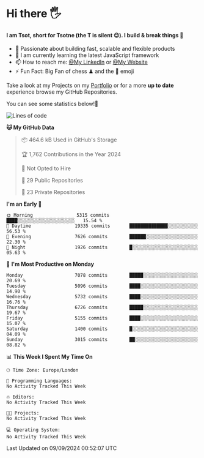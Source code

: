 # Hi there :raised_hand_with_fingers_splayed:
#### I am Tsot, short for Tsotne (the T is silent :wink:). I build & break things :space_invader:
- :telescope: Passionate about building fast, scalable and flexible products
- :seedling: I am currently learning the latest JavaScript framework 
- :mailbox: How to reach me: [@My LinkedIn](https://www.linkedin.com/in/tsotne-gvadzabia/) or [@My Website](https://tsotne.co.uk/contact)
- :zap: Fun Fact: Big Fan of chess ♟ and the 👾 emoji

Take a look at my Projects on my [Portfolio](https://tsotne.co.uk/) or for a more **up to date** experience browse my GitHub Repositories.

You can see some statistics below!:space_invader:
<!--START_SECTION:waka-->
![Lines of code](https://img.shields.io/badge/From%20Hello%20World%20I%27ve%20Written-12.5%20million%20lines%20of%20code-blue)

**🐱 My GitHub Data** 

> 📦 464.6 kB Used in GitHub's Storage 
 > 
> 🏆 1,762 Contributions in the Year 2024
 > 
> 🚫 Not Opted to Hire
 > 
> 📜 29 Public Repositories 
 > 
> 🔑 23 Private Repositories 
 > 
**I'm an Early 🐤** 

```text
🌞 Morning                5315 commits        ████░░░░░░░░░░░░░░░░░░░░░   15.54 % 
🌆 Daytime                19335 commits       ██████████████░░░░░░░░░░░   56.53 % 
🌃 Evening                7626 commits        ██████░░░░░░░░░░░░░░░░░░░   22.30 % 
🌙 Night                  1926 commits        █░░░░░░░░░░░░░░░░░░░░░░░░   05.63 % 
```
📅 **I'm Most Productive on Monday** 

```text
Monday                   7078 commits        █████░░░░░░░░░░░░░░░░░░░░   20.69 % 
Tuesday                  5096 commits        ████░░░░░░░░░░░░░░░░░░░░░   14.90 % 
Wednesday                5732 commits        ████░░░░░░░░░░░░░░░░░░░░░   16.76 % 
Thursday                 6726 commits        █████░░░░░░░░░░░░░░░░░░░░   19.67 % 
Friday                   5155 commits        ████░░░░░░░░░░░░░░░░░░░░░   15.07 % 
Saturday                 1400 commits        █░░░░░░░░░░░░░░░░░░░░░░░░   04.09 % 
Sunday                   3015 commits        ██░░░░░░░░░░░░░░░░░░░░░░░   08.82 % 
```


📊 **This Week I Spent My Time On** 

```text
🕑︎ Time Zone: Europe/London

💬 Programming Languages: 
No Activity Tracked This Week

🔥 Editors: 
No Activity Tracked This Week

🐱‍💻 Projects: 
No Activity Tracked This Week

💻 Operating System: 
No Activity Tracked This Week
```


 Last Updated on 09/09/2024 00:52:07 UTC
<!--END_SECTION:waka-->
